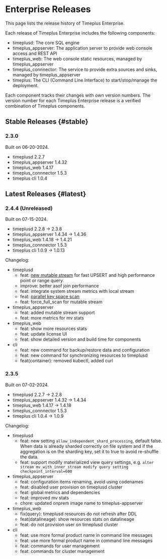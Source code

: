 # Enterprise Releases

This page lists the release history of Timeplus Enterprise.

Each release of Timeplus Enterprise includes the following components:

- timeplusd: The core SQL engine
- timeplus_appserver: The application server to provide web console access and REST API
- timeplus_web: The web console static resources, managed by timeplus_appserver
- timeplus_connnector: The service to provide extra sources and sinks, managed by timeplus_appserver
- timeplus: The CLI (Command Line Interface) to start/stop/manage the deployment.

Each component tracks their changes with own version numbers. The version number for each Timeplus Enterprise release is a verified combination of Timeplus components.

## Stable Releases {#stable}

### 2.3.0

Built on 06-20-2024.

- timeplusd 2.2.7
- timeplus_appserver 1.4.32
- timeplus_web 1.4.17
- timeplus_connnector 1.5.3
- timeplus cli 1.0.4

## Latest Releases {#latest}

### 2.4.4 (Unreleased)

Built on 07-15-2024.

- timeplusd 2.2.8 -> 2.3.8
- timeplus_appserver 1.4.34 -> 1.4.36
- timeplus_web 1.4.18 -> 1.4.21
- timeplus_connnector 1.5.3
- timeplus cli 1.0.9 -> 1.0.13

Changelog:

- timeplusd
  - feat: [new mutable stream](mutable-stream) for fast UPSERT and high performance point or range query.
  - improve: better asof join performance
  - feat: integrate system stream metrics with local stream
  - feat: [parallel key space scan](mutable-stream#key_space_full_scan_threads)
  - feat: force_full_scan for mutable stream
- timeplus_appserver
  - feat: added mutable stream support
  - feat: more metrics for mv stats
- timeplus_web
  - feat: show more resources stats
  - feat: update license UI
  - feat: show detailed version and build time for components
- cli
  - feat: new command for backup/restore data and configuration
  - feat: new command for synchronizing resources to timeplusd
  - feat(container): removed kubectl, added curl

### 2.3.5

Built on 07-02-2024.

- timeplusd 2.2.7 -> 2.2.8
- timeplus_appserver 1.4.32 -> 1.4.34
- timeplus_web 1.4.17 -> 1.4.18
- timeplus_connnector 1.5.3
- timeplus cli 1.0.4 -> 1.0.9

Changelog:

- timeplusd
  - feat: new setting `allow_independent_shard_processing`, default false. When data is already sharded correctly on file system and if the aggregation is on the sharding key, set it to true to avoid re-shuffle the data.
  - feat: support modify materialized view query settings, e.g. `alter stream mv_with_inner_stream modify query setting checkpoint_interval=600`
- timeplus_appserver
  - feat: configuration items renaming, avoid using codenames
  - feat: disabled user provision on timeplusd cluster
  - feat: global metrics and dependencies
  - feat: improved mv stats
  - chore: updated onprem image name to timeplus-appserver
- timeplus_web
  - fix(query): timeplusd resources do not refresh after DDL
  - feat(datalineage): show resources stats on datalineage
  - feat: do not provision user on timeplusd cluster
- cli
  - feat: use more formal product name in command line messages
  - feat: use more formal product name in command line messages
  - feat: commands for user management
  - feat: commands for cluster management
